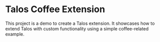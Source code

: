# Talos Coffee Extension

This project is a demo to create a Talos extension. It showcases how to extend Talos with custom functionality using a simple coffee-related example.
